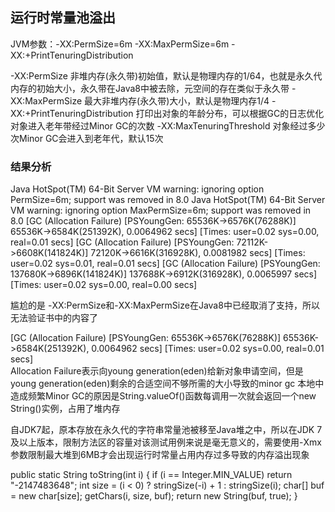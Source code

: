 ## 运行时常量池溢出
JVM参数：-XX:PermSize=6m -XX:MaxPermSize=6m -XX:+PrintTenuringDistribution

-XX:PermSize      非堆内存(永久带)初始值，默认是物理内存的1/64，也就是永久代内存的初始大小，永久带在Java8中被去除，元空间的存在类似于永久带
-XX:MaxPermSize   最大非堆内存(永久带)大小，默认是物理内存1/4
-XX:+PrintTenuringDistribution 打印出对象的年龄分布，可以根据GC的日志优化对象进入老年带经过Minor GC的次数
-XX:MaxTenuringThreshold  对象经过多少次Minor GC会进入到老年代，默认15次

### 结果分析
Java HotSpot(TM) 64-Bit Server VM warning: ignoring option PermSize=6m; support was removed in 8.0
Java HotSpot(TM) 64-Bit Server VM warning: ignoring option MaxPermSize=6m; support was removed in 8.0
[GC (Allocation Failure) [PSYoungGen: 65536K->6576K(76288K)] 65536K->6584K(251392K), 0.0064962 secs] [Times: user=0.02 sys=0.00, real=0.01 secs] 
[GC (Allocation Failure) [PSYoungGen: 72112K->6608K(141824K)] 72120K->6616K(316928K), 0.0081982 secs] [Times: user=0.02 sys=0.01, real=0.01 secs] 
[GC (Allocation Failure) [PSYoungGen: 137680K->6896K(141824K)] 137688K->6912K(316928K), 0.0065997 secs] [Times: user=0.02 sys=0.00, real=0.00 secs] 

尴尬的是 -XX:PermSize和-XX:MaxPermSize在Java8中已经取消了支持，所以无法验证书中的内容了

[GC (Allocation Failure) [PSYoungGen: 65536K->6576K(76288K)] 65536K->6584K(251392K), 0.0064962 secs] [Times: user=0.02 sys=0.00, real=0.01 secs]<br>
Allocation Failure表示向young generation(eden)给新对象申请空间，但是young generation(eden)剩余的合适空间不够所需的大小导致的minor gc
本地中造成频繁Minor GC的原因是String.valueOf()函数每调用一次就会返回一个new String()实例，占用了堆内存

自JDK7起，原本存放在永久代的字符串常量池被移至Java堆之中，所以在JDK 7及以上版本，限制方法区的容量对该测试用例来说是毫无意义的，需要使用-Xmx参数限制最大堆到6MB才会出现运行时常量占用内存过多导致的内存溢出现象

public static String toString(int i) {
    if (i == Integer.MIN_VALUE)
        return "-2147483648";
    int size = (i < 0) ? stringSize(-i) + 1 : stringSize(i);
    char[] buf = new char[size];
    getChars(i, size, buf);
    return new String(buf, true);
}